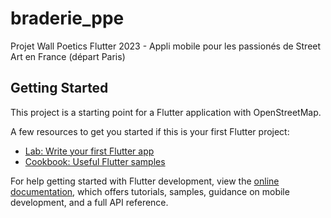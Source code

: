 # braderie_ppe

Projet Wall Poetics Flutter 2023 - Appli mobile pour les passionés de Street Art en France (départ Paris)

## Getting Started

This project is a starting point for a Flutter application with OpenStreetMap.

A few resources to get you started if this is your first Flutter project:

- [Lab: Write your first Flutter app](https://docs.flutter.dev/get-started/codelab)
- [Cookbook: Useful Flutter samples](https://docs.flutter.dev/cookbook)

For help getting started with Flutter development, view the
[online documentation](https://docs.flutter.dev/), which offers tutorials,
samples, guidance on mobile development, and a full API reference.

